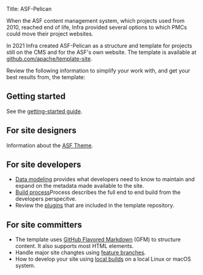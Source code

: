 Title: ASF-Pelican

When the ASF content management system, which projects used from 2010, reached end of life, Infra provided several options to which PMCs could move their project websites.

In 2021 Infra created ASF-Pelican as a structure and template for projects still on the CMS and for the ASF's own website. The template is available at <a href="https://github.com/apache/template-site" target="_blank">github.com/apache/template-site</a>.

Review the following information to simplify your work with, and get your best results from, the template:

## Getting started

See the [getting-started guide](asf-pelican-gettingstarted.html).

## For site designers

Information about the [ASF Theme](asf-pelican-theme.html).

## For site developers

-  [Data modeling](asf-pelican-data.html) provides what developers need to know to maintain and expand on the metadata made available to the site.
-  [Build process](asf-pelican-build.html)Process describes the full end to end build from the developers perspecitve.
-  Review the [plugins](asf-pelican-plugins.html) that are included in the template repository.

## For site committers

- The template uses [GitHub Flavored Markdown](gfm.html) (GFM) to structure content. It also supports most HTML elements.
- Handle major site changtes using [feature branches](asf-pelican-branches.html).
- How to develop your site using [local builds](asf-pelican-local.html) on a local Linux or macOS system.
